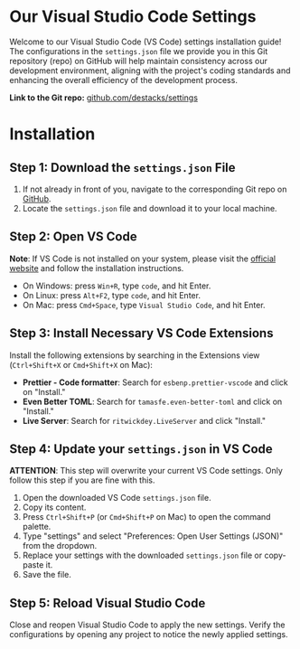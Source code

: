 # Our Visual Studio Code Settings

Welcome to our Visual Studio Code (VS Code) settings installation guide! The configurations in the `settings.json` file we provide you in this Git repository (repo) on GitHub will help maintain consistency across our development environment, aligning with the project's coding standards and enhancing the overall efficiency of the development process.

**Link to the Git repo:** [github.com/destacks/settings](https://github.com/destacks/settings)

# Installation

## Step 1: Download the `settings.json` File

1. If not already in front of you, navigate to the corresponding Git repo on [GitHub](https://github.com/destacks/settings).
2. Locate the `settings.json` file and download it to your local machine.

## Step 2: Open VS Code

**Note**: If VS Code is not installed on your system, please visit the [official website](https://code.visualstudio.com/) and follow the installation instructions.

- On Windows: press `Win+R`, type `code`, and hit Enter.
- On Linux: press `Alt+F2`, type `code`, and hit Enter.
- On Mac: press `Cmd+Space`, type `Visual Studio Code`, and hit Enter.

## Step 3: Install Necessary VS Code Extensions

Install the following extensions by searching in the Extensions view (`Ctrl+Shift+X` or `Cmd+Shift+X` on Mac):

- **Prettier - Code formatter**: Search for `esbenp.prettier-vscode` and click on "Install."
- **Even Better TOML**: Search for `tamasfe.even-better-toml` and click on "Install."
- **Live Server**: Search for `ritwickdey.LiveServer` and click "Install."

## Step 4: Update your `settings.json` in VS Code

**ATTENTION**: This step will overwrite your current VS Code settings. Only follow this step if you are fine with this.

1. Open the downloaded VS Code `settings.json` file.
2. Copy its content.
3. Press `Ctrl+Shift+P` (or `Cmd+Shift+P` on Mac) to open the command palette.
4. Type "settings" and select "Preferences: Open User Settings (JSON)" from the dropdown.
5. Replace your settings with the downloaded `settings.json` file or copy-paste it.
6. Save the file.

## Step 5: Reload Visual Studio Code

Close and reopen Visual Studio Code to apply the new settings. Verify the configurations by opening any project to notice the newly applied settings.
